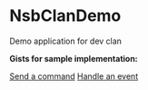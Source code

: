 # NsbClanDemo
Demo application for dev clan

**Gists for sample implementation:**

[Send a command](https://gist.github.com/ingledewjf/88650644a1b75008a5e3fe94581da317)
[Handle an event](https://gist.github.com/ingledewjf/432f52cac2485633592addf0de2dfc9a)